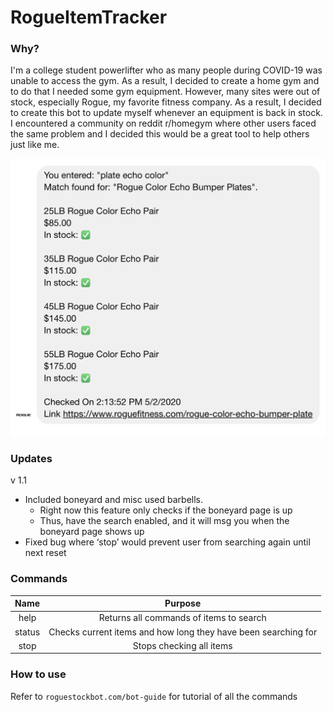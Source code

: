 # RogueItemTracker
### Why?
I'm a college student powerlifter who as many people during COVID-19 was 
unable to access the gym. As a result, I decided to create a home gym and to do 
that I needed some gym equipment. However, many sites were out of stock, especially
Rogue, my favorite fitness company. As a result, I decided to create this bot
to update myself whenever an equipment is back in stock. I encountered a community
on reddit r/homegym where other users faced the same problem and I decided this would
be a great tool to help others just like me. 

![result](/views/images/home-demo.png)

### Updates
v 1.1
* Included boneyard and misc used barbells. 
    * Right now this feature only checks if the boneyard page is up
    * Thus, have the search enabled, and it will msg you when the boneyard page shows up
* Fixed bug where ‘stop’ would prevent user from searching again until next reset


### Commands
| Name | Purpose | 
|:-:|:-:|
| help | Returns all commands of items to search | 
| status | Checks current items and how long they have been searching for | 
| stop | Stops checking all items | 

### How to use
Refer to `roguestockbot.com/bot-guide` for tutorial of all the commands